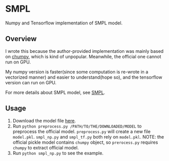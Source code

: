 # SMPL
Numpy and Tensorflow implementation of SMPL model. 

## Overview

I wrote this because the author-provided implementation was mainly based on [chumpy](https://github.com/mattloper/chumpy), which is kind of unpopular. Meanwhile, the official one cannot run on GPU.  

My numpy version is faster(since some computation is re-wrote in a vectorized manner) and easier to understand(hope so), and the tensorflow version can run on GPU.

For more details about SMPL model, see [SMPL](http://smpl.is.tue.mpg.de/).

## Usage

1. Download the model file [here](http://smpl.is.tue.mpg.de/downloads).
2. Run `python preprocess.py /PATH/TO/THE/DOWNLOADED/MODEL` to preprocess the official model. `preprocess.py` will create a new file `model.pkl`. `smpl_np.py` and `smpl_tf.py` both rely on `model.pkl`. NOTE: the official pickle model contains `chumpy` object, so `prerocess.py` requires `chumpy` to extract official model.
3. Run `python smpl_np.py` to see the example.

